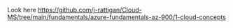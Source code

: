 Look here https://github.com/j-rattigan/Cloud-MS/tree/main/fundamentals/azure-fundamentals-az-900/1-cloud-concepts
